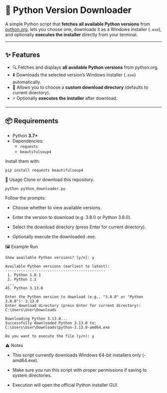 # 🐍 Python Version Downloader

A simple Python script that **fetches all available Python versions** from [python.org](https://www.python.org/doc/versions/), lets you choose one, downloads it as a Windows installer (`.exe`), and optionally **executes the installer** directly from your terminal.

---

## ✨ Features
- 🔍 Fetches and displays **all available Python versions** from python.org.  
- ⬇️ Downloads the selected version’s Windows installer (`.exe`) automatically.  
- 📂 Allows you to choose a **custom download directory** (defaults to current directory).  
- ⚡ Optionally **executes the installer** after download.  

---

## 📦 Requirements
- Python **3.7+**
- Dependencies:
  - `requests`
  - `beautifulsoup4`

Install them with:
```bash
pip install requests beautifulsoup4
```
🚀 Usage
Clone or download this repository.
```
python python_downloader.py
```
Follow the prompts:

- Choose whether to view available versions.

- Enter the version to download (e.g. 3.8.0 or Python 3.8.0).

- Select the download directory (press Enter for current directory).

- Optionally execute the downloaded .exe.

🖼 Example Run
```
Show available Python versions? [y/n]: y

Available Python versions (earliest to latest):
---------------------------------------------
 1. Python 1.0.1
 2. Python 1.1
 ...
45. Python 3.13.0

Enter the Python version to download (e.g., "3.8.0" or "Python 3.8.0"): 3.13.0
Enter download directory (press Enter for current directory): C:\Users\User\Downloads

Downloading Python 3.13.0...
Successfully downloaded Python 3.13.0 to: C:\Users\User\Downloads\python-3.13.0-amd64.exe

Do you want to execute the file (y/n): y
```
⚠️ Notes

- This script currently downloads Windows 64-bit installers only (-amd64.exe).

- Make sure you run this script with proper permissions if saving to system directories.

- Execution will open the official Python installer GUI.

